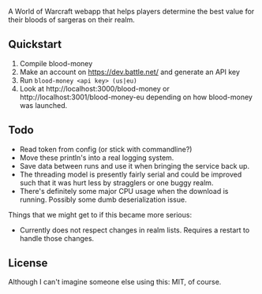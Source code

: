 A World of Warcraft webapp that helps players determine the best value for their bloods of sargeras on their realm.

Quickstart
----------
  1. Compile blood-money
  2. Make an account on https://dev.battle.net/ and generate an
     API key
  3. Run `blood-money <api key> (us|eu)`
  4. Look at http://localhost:3000/blood-money or http://localhost:3001/blood-money-eu depending on
     how blood-money was launched.

Todo
----
  - Read token from config (or stick with commandline?)
  - Move these println's into a real logging system.
  - Save data between runs and use it when bringing the service
    back up.
  - The threading model is presently fairly serial and could be
    improved such that it was hurt less by stragglers or one
    buggy realm.
  - There's definitely some major CPU usage when the download
    is running. Possibly some dumb deserialization issue.
  
Things that we might get to if this became more serious:
  - Currently does not respect changes in realm lists.
    Requires a restart to handle those changes.

License
-------
Although I can't imagine someone else using this: MIT, of course.
